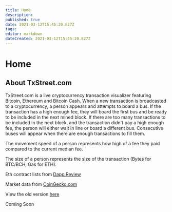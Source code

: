 ```yaml
---
title: Home
description: 
published: true
date: 2021-03-12T15:45:20.827Z
tags: 
editor: markdown
dateCreated: 2021-03-12T15:45:20.827Z
---
```


# Home
## About TxStreet.com
TxStreet.com is a live cryptocurrency transaction visualizer featuring Bitcoin, Ethereum and Bitcoin Cash. When a new transaction is broadcasted to a cryptocurrency, a person appears and attempts to board a bus. If the transaction has a high enough fee, they will board the first bus and be ready to be included in the next mined block. If there are too many transactions to be included in the next block, and the transaction didn't pay a high enough fee, the person will either wait in line or board a different bus. Consecutive buses will appear when there are enough transactions to fill them.

The movement speed of a person represents how high of a fee they paid compared to the current median fee.

The size of a person represents the size of the transaction (Bytes for BTC/BCH, Gas for ETH).

Eth contract lists from [Dapp.Review](https://dapp.review/)

Market data from [CoinGecko.com](https://www.coingecko.com/en)

View the old version [here](https://txstreet.com/old/)

Coming Soon
